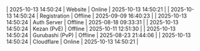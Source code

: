 | 2025-10-13 14:50:24 | Website | Online | 2025-10-13 14:50:21 |
| 2025-10-13 14:50:24 | Registration | Offline | 2025-09-09 16:40:23 |
| 2025-10-13 14:50:24 | Auth Server | Offline | 2025-08-18 09:33:31 |
| 2025-10-13 14:50:24 | Kezan (PvE) | Offline | 2025-10-11 12:51:30 |
| 2025-10-13 14:50:24 | Gurubashi (PvP) | Offline | 2025-08-23 21:44:06 |
| 2025-10-13 14:50:24 | Cloudflare | Online | 2025-10-13 14:50:21 |
